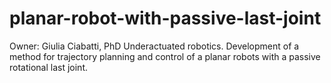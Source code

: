 # planar-robot-with-passive-last-joint
Owner: Giulia Ciabatti, PhD 
Underactuated robotics. Development of a method for trajectory planning and control of a planar robots with a passive rotational last joint.

